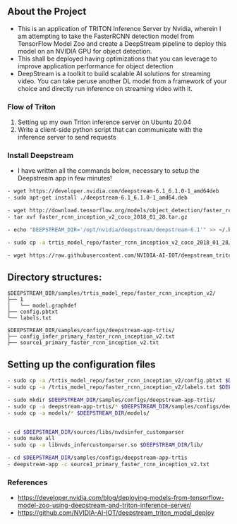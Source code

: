 ## About the Project
- This is an application of TRITON Inference Server by Nvidia, wherein I am attempting to take the FasterRCNN detection model from TensorFlow Model Zoo and create a DeepStream pipeline to deploy this model on an NVIDIA GPU for object detection.
- This shall be deployed having optimizations that you can leverage to improve application performance for object detection
- DeepStream is a toolkit to build scalable AI solutions for streaming video. You can take peruse another DL model from a framework of your choice and directly run inference on streaming video with it.

### Flow of Triton

1. <span dir="">Setting up my own Triton inference server on Ubuntu 20.04</span>
2. <span dir="">Write a client-side python script that can communicate with the inference server to send requests</span>

### Install Deepstream
- I have written all the commands below, necessary to setup the Deepstream app in few minutes!
```bash
- wget https://developer.nvidia.com/deepstream-6.1_6.1.0-1_amd64deb
- sudo apt-get install ./deepstream-6.1_6.1.0-1_amd64.deb 

- wget http://download.tensorflow.org/models/object_detection/faster_rcnn_inception_v2_coco_2018_01_28.tar.gz
- tar xvf faster_rcnn_inception_v2_coco_2018_01_28.tar.gz

- echo "DEEPSTREAM_DIR='/opt/nvidia/deepstream/deepstream-6.1'" >> ~/.bashrc 

- sudo cp -a trtis_model_repo/faster_rcnn_inception_v2_coco_2018_01_28/frozen_inference_graph.pb $DEEPSTREAM_DIR/samples/trtis_model_repo/faster_rcnn_inception_v2/1/model.graphdef

- wget https://raw.githubusercontent.com/NVIDIA-AI-IOT/deepstream_triton_model_deploy/master/faster_rcnn_inception_v2/config/labels.txt
```

## Directory structures:
```
$DEEPSTREAM_DIR/samples/trtis_model_repo/faster_rcnn_inception_v2/
├── 1
│   └── model.graphdef
├── config.pbtxt
└── labels.txt

$DEEPSTREAM_DIR/samples/configs/deepstream-app-trtis/
├── config_infer_primary_faster_rcnn_inception_v2.txt
├── source1_primary_faster_rcnn_inception_v2.txt
```
## Setting up the configuration files
```bash
- sudo cp -a /trtis_model_repo/faster_rcnn_inception_v2/config.pbtxt $DEEPSTREAM_DIR/samples/trtis_model_repo/faster_rcnn_inception_v2/
- sudo cp -a /trtis_model_repo/faster_rcnn_inception_v2/labels.txt $DEEPSTREAM_DIR/samples/trtis_model_repo/faster_rcnn_inception_v2/

- sudo mkdir $DEEPSTREAM_DIR/samples/configs/deepstream-app-trtis/
- sudo cp -a deepstream-app-trtis/* $DEEPSTREAM_DIR/samples/configs/deepstream-app-trtis/
- sudo cp -a models/* $DEEPSTREAM_DIR/models/


- cd $DEEPSTREAM_DIR/sources/libs/nvdsinfer_customparser
- sudo make all
- sudo cp -a libnvds_infercustomparser.so $DEEPSTREAM_DIR/lib/

- cd $DEEPSTREAM_DIR/samples/configs/deepstream-app-trtis
- deepstream-app -c source1_primary_faster_rcnn_inception_v2.txt
```


### References 
- https://developer.nvidia.com/blog/deploying-models-from-tensorflow-model-zoo-using-deepstream-and-triton-inference-server/
- https://github.com/NVIDIA-AI-IOT/deepstream_triton_model_deploy
